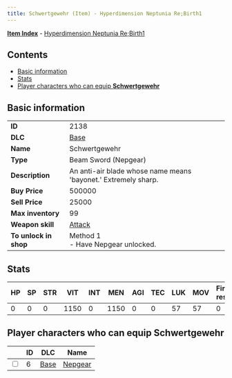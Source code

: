 ```yaml
---
title: Schwertgewehr (Item) - Hyperdimension Neptunia Re;Birth1
---
```


[**Item Index**](/neptunia/rb1/item/index.html) - [Hyperdimension Neptunia Re;Birth1](/neptunia/rb1)

## Contents

- [Basic information](#basic-information)
- [Stats](#stats)
- [Player characters who can equip **Schwertgewehr**](#player-characters-who-can-equip-schwertgewehr)
## Basic information

|   |   |
| -- | -- |
| **ID** | 2138 |
| **DLC** | [Base](/neptunia/rb1/dlc/1-base.html) |
| **Name** | Schwertgewehr |
| **Type** | Beam Sword (Nepgear) |
| **Description** | An anti-air blade whose name means 'bayonet.' Extremely sharp. |
| **Buy Price** | 500000 |
| **Sell Price** | 25000 |
| **Max inventory** | 99 |
| **Weapon skill** | [Attack](/neptunia/rb1/skill/1-1001-attack.html) |
| **To unlock in shop** | Method 1<br />- Have Nepgear unlocked. |


## Stats

| HP | SP | STR | VIT | INT | MEN | AGI | TEC | LUK | MOV | Fire res. | Ice res. | Wind res. | Lightning res. |
| -- | -- | --- | --- | --- | --- | --- | --- | --- | --- | --------- | -------- | --------- | -------------- |
| 0 | 0 | 0 | 1150 | 0 | 1150 | 0 | 0 | 57 | 57 | 0 | 0 | 0 | 0 |


## Player characters who can equip **Schwertgewehr**

|    | ID | DLC | Name |
| -- | -- | --- | ---- |
| <input type="checkbox" id="rb1-player-1-6" class="trackbox" /> | 6 | [Base](/neptunia/rb1/dlc/1-base.html) | [Nepgear](/neptunia/rb1/player/1-6-nepgear.html) |
